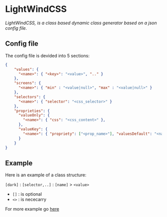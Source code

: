 # LightWindCSS

*LightWindCSS, is a class based dynamic class generator based on a json config file.*

## Config file

The config file is devided into 5 sections:

```json
{
    "values": {
      "<name>": { "<key>": "<value>", ".." }
    },
    "screens": {
      "<name>": { "min" : "<value|null>", "max" : "<value|null>" }
    },
    "selectors": {
      "<name>": { "selector": "<css_selector>" }
    },
    "proprieties": {
      "valueOnly": {
        "<name>": { "css": "<css_content>" },
      },
      "valueKey": {
        "<name>": { "propriety": ["<prop_name>"], "valuesDefault": "<name_of_value_shortcut|null>" }
      }
    }
}
```

## Example

Here is an example of a class structure:

`[dark]` : `[selector,..]` : `[name]` > `<value>`

- `[]` : is optional
- `<>` : is nececarry

For more example go [here](https://cssthreads.github.io/LightWindCSS/test/)
